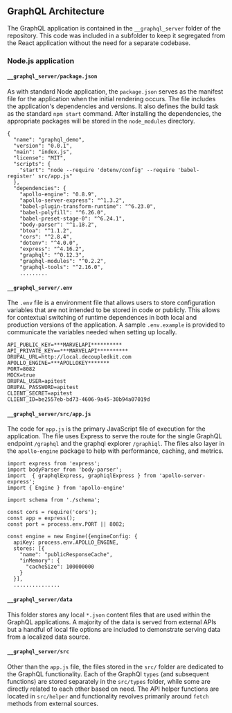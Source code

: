 ## GraphQL Architecture

The GraphQL application is contained in the `__graphql_server` folder of the repository. This code was included in a subfolder to keep it segregated from the React application without the need for a separate codebase.

### Node.js application 

#### `__graphql_server/package.json`

As with standard Node application, the `package.json` serves as the manifest file for the application when the initial rendering occurs. The file includes the application's dependencies and versions. It also defines the build task as the standard `npm start` command. After installing the dependencies, the appropriate packages will be stored in the `node_modules` directory.

```
{
  "name": "graphql_demo",
  "version": "0.0.1",
  "main": "index.js",
  "license": "MIT",
  "scripts": {
    "start": "node --require 'dotenv/config' --require 'babel-register' src/app.js"
  },
  "dependencies": {
    "apollo-engine": "0.8.9",
    "apollo-server-express": "^1.3.2",
    "babel-plugin-transform-runtime": "^6.23.0",
    "babel-polyfill": "^6.26.0",
    "babel-preset-stage-0": "^6.24.1",
    "body-parser": "^1.18.2",
    "btoa": "^1.1.2",
    "cors": "^2.8.4",
    "dotenv": "^4.0.0",
    "express": "^4.16.2",
    "graphql": "^0.12.3",
    "graphql-modules": "^0.2.2",
    "graphql-tools": "^2.16.0",
    .........
```

#### `__graphql_server/.env`

The `.env` file is a environment file that allows users to store configuration variables that are not intended to be stored in code or publicly. This allows for contextual switching of runtime dependences in both local and production versions of the application. A sample `.env.example` is provided to communicate the variables needed when setting up locally. 

```
API_PUBLIC_KEY=***MARVELAPI**********
API_PRIVATE_KEY==***MARVELAPI**********
DRUPAL_URL=http://local.decoupledkit.com
APOLLO_ENGINE=***APOLLOKEY*******
PORT=8082
MOCK=true
DRUPAL_USER=apitest
DRUPAL_PASSWORD=apitest
CLIENT_SECRET=apitest
CLIENT_ID=be2557eb-bd73-4606-9a45-30b94a07019d
```


#### `__graphql_server/src/app.js`

The code for `app.js` is the primary JavaScript file of execution for the application. The file uses Express to serve the route for the single GraphQL endpoint `/graphql` and the graphql explorer `/graphiql`. The files also layer in the `apollo-engine` package to help with performance, caching, and metrics.


```
import express from 'express';
import bodyParser from 'body-parser';
import  { graphqlExpress, graphiqlExpress } from 'apollo-server-express';
import { Engine } from 'apollo-engine'

import schema from './schema';

const cors = require('cors');
const app = express();
const port = process.env.PORT || 8082;

const engine = new Engine({engineConfig: {
  apiKey: process.env.APOLLO_ENGINE,
  stores: [{
    "name": "publicResponseCache",
    "inMemory": {
      "cacheSize": 100000000
    }
  }],
  ...............
```

#### `__graphql_server/data`

This folder stores any local `*.json` content files that are used within the GraphQL applications. A majority of the data is served from external APIs but a handful of local file options are included to demonstrate serving data from a localized data source.


#### `__graphql_server/src`

Other than the `app.js` file, the files stored in the `src/` folder are dedicated to the GraphQL functionality. Each of the GraphQl `types` (and subsequent functions) are stored separately in the `src/types` folder, while some are directly related to each other based on need. The API helper functions are located in `src/helper` and functionality revolves primarily around `fetch` methods from external sources.
